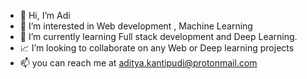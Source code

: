 - 👋 Hi, I’m Adi
- 👀 I’m interested in Web development , Machine Learning 
- 🌱 I’m currently learning Full stack development and Deep Learning.
- 📈 I’m looking to collaborate on any Web or Deep learning projects 
- 📫 you can reach me at aditya.kantipudi@protonmail.com

<!---
0xAdityaKsj/0xAdityaKsj is a ✨ special ✨ repository because its `README.md` (this file) appears on your GitHub profile.
You can click the Preview link to take a look at your changes.
--->
